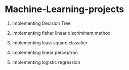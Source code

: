 # Machine-Learning-projects
1) Implementing Decision Tree



2) Implementing fisher linear discriminant method



3) Implementing least square classifier



4) Implementing linear perceptron



5) Implementing logistic regression





